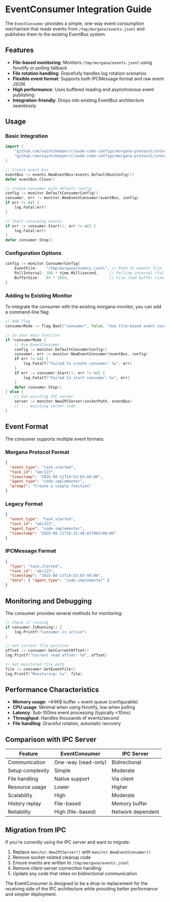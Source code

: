 # EventConsumer Integration Guide

The `EventConsumer` provides a simple, one-way event consumption mechanism that
reads events from `/tmp/morgana/events.jsonl` and publishes them to the existing
EventBus system.

## Features

- **File-based monitoring**: Monitors `/tmp/morgana/events.jsonl` using fsnotify
  or polling fallback
- **File rotation handling**: Gracefully handles log rotation scenarios
- **Flexible event format**: Supports both IPCMessage format and raw event JSON
- **High performance**: Uses buffered reading and asynchronous event publishing
- **Integration-friendly**: Drops into existing EventBus architecture seamlessly

## Usage

### Basic Integration

```go
import (
    "github.com/saintskeeper/claude-code-configs/morgana-protocol/internal/events"
    "github.com/saintskeeper/claude-code-configs/morgana-protocol/internal/monitor"
)

// Create event bus
eventBus := events.NewEventBus(events.DefaultBusConfig())
defer eventBus.Close()

// Create consumer with default config
config := monitor.DefaultConsumerConfig()
consumer, err := monitor.NewEventConsumer(eventBus, config)
if err != nil {
    log.Fatal(err)
}

// Start consuming events
if err := consumer.Start(); err != nil {
    log.Fatal(err)
}
defer consumer.Stop()
```

### Configuration Options

```go
config := monitor.ConsumerConfig{
    EventFile:    "/tmp/morgana/events.jsonl", // Path to events file
    PollInterval: 100 * time.Millisecond,     // Polling interval (fallback)
    BufferSize:   64 * 1024,                  // File read buffer size
}
```

### Adding to Existing Monitor

To integrate the consumer with the existing morgana-monitor, you can add a
command-line flag:

```go
// Add flag
consumerMode := flag.Bool("consumer", false, "Use file-based event consumer instead of IPC")

// In your main function
if *consumerMode {
    // Use EventConsumer
    config := monitor.DefaultConsumerConfig()
    consumer, err := monitor.NewEventConsumer(eventBus, config)
    if err != nil {
        log.Fatalf("Failed to create consumer: %v", err)
    }
    if err := consumer.Start(); err != nil {
        log.Fatalf("Failed to start consumer: %v", err)
    }
    defer consumer.Stop()
} else {
    // Use existing IPC server
    server := monitor.NewIPCServer(socketPath, eventBus)
    // ... existing server code
}
```

## Event Format

The consumer supports multiple event formats:

### Morgana Protocol Format

```json
{
  "event_type": "task.started",
  "task_id": "abc123",
  "timestamp": "2025-08-11T14:53:03-04:00",
  "agent_type": "code-implementer",
  "prompt": "Create a simple function"
}
```

### Legacy Format

```json
{
  "event_type": "task_started",
  "task_id": "abc123",
  "agent_type": "code-implementer",
  "timestamp": "2025-08-11T18:32:48.827862+00:00"
}
```

### IPCMessage Format

```json
{
  "type": "task.started",
  "task_id": "abc123",
  "timestamp": "2025-08-11T14:53:03-04:00",
  "data": { "agent_type": "code-implementer" }
}
```

## Monitoring and Debugging

The consumer provides several methods for monitoring:

```go
// Check if running
if consumer.IsRunning() {
    log.Printf("Consumer is active")
}

// Get current file position
offset := consumer.GetCurrentOffset()
log.Printf("Current read offset: %d", offset)

// Get monitored file path
file := consumer.GetEventFile()
log.Printf("Monitoring: %s", file)
```

## Performance Characteristics

- **Memory usage**: ~64KB buffer + event queue (configurable)
- **CPU usage**: Minimal when using fsnotify, low when polling
- **Latency**: Sub-100ms event processing (typically <10ms)
- **Throughput**: Handles thousands of events/second
- **File handling**: Graceful rotation, automatic recovery

## Comparison with IPC Server

| Feature          | EventConsumer       | IPC Server        |
| ---------------- | ------------------- | ----------------- |
| Communication    | One-way (read-only) | Bidirectional     |
| Setup complexity | Simple              | Moderate          |
| File handling    | Native support      | Via client        |
| Resource usage   | Lower               | Higher            |
| Scalability      | High                | Moderate          |
| History replay   | File-based          | Memory buffer     |
| Reliability      | High (file-based)   | Network dependent |

## Migration from IPC

If you're currently using the IPC server and want to migrate:

1. Replace `monitor.NewIPCServer()` with `monitor.NewEventConsumer()`
2. Remove socket-related cleanup code
3. Ensure events are written to `/tmp/morgana/events.jsonl`
4. Remove client-server connection handling
5. Update any code that relies on bidirectional communication

The EventConsumer is designed to be a drop-in replacement for the receiving side
of the IPC architecture while providing better performance and simpler
deployment.
